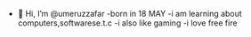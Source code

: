 - 👋 Hi, I’m @umeruzzafar
-born in 18 MAY
-i am learning about computers,softwarese.t.c
-i also like gaming
-i love free fire


<!---
umeruzzafar/umeruzzafar is a ✨ special ✨ repository because its `README.md` (this file) appears on your GitHub profile.
You can click the Preview link to take a look at your changes.
--->
